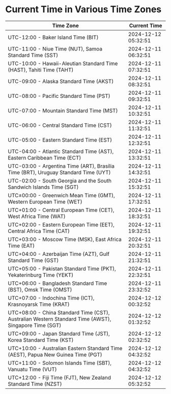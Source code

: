 # Current Time in Various Time Zones

| Time Zone | Current Time |
|-----------|--------------|
| UTC-12:00 - Baker Island Time (BIT) | 2024-12-12 05:32:51 |
| UTC-11:00 - Niue Time (NUT), Samoa Standard Time (SST) | 2024-12-11 06:32:51 |
| UTC-10:00 - Hawaii-Aleutian Standard Time (HAST), Tahiti Time (TAHT) | 2024-12-11 07:32:51 |
| UTC-09:00 - Alaska Standard Time (AKST) | 2024-12-11 08:32:51 |
| UTC-08:00 - Pacific Standard Time (PST) | 2024-12-11 09:32:51 |
| UTC-07:00 - Mountain Standard Time (MST) | 2024-12-11 10:32:51 |
| UTC-06:00 - Central Standard Time (CST) | 2024-12-11 11:32:51 |
| UTC-05:00 - Eastern Standard Time (EST) | 2024-12-11 12:32:51 |
| UTC-04:00 - Atlantic Standard Time (AST), Eastern Caribbean Time (ECT) | 2024-12-11 13:32:51 |
| UTC-03:00 - Argentina Time (ART), Brasília Time (BRT), Uruguay Standard Time (UYT) | 2024-12-11 14:32:51 |
| UTC-02:00 - South Georgia and the South Sandwich Islands Time (SGT) | 2024-12-11 15:32:51 |
| UTC±00:00 - Greenwich Mean Time (GMT), Western European Time (WET) | 2024-12-11 17:32:51 |
| UTC+01:00 - Central European Time (CET), West Africa Time (WAT) | 2024-12-11 18:32:51 |
| UTC+02:00 - Eastern European Time (EET), Central Africa Time (CAT) | 2024-12-11 19:32:51 |
| UTC+03:00 - Moscow Time (MSK), East Africa Time (EAT) | 2024-12-11 20:32:51 |
| UTC+04:00 - Azerbaijan Time (AZT), Gulf Standard Time (GST) | 2024-12-11 21:32:51 |
| UTC+05:00 - Pakistan Standard Time (PKT), Yekaterinburg Time (YEKT) | 2024-12-11 22:32:51 |
| UTC+06:00 - Bangladesh Standard Time (BST), Omsk Time (OMST) | 2024-12-11 23:32:52 |
| UTC+07:00 - Indochina Time (ICT), Krasnoyarsk Time (KRAT) | 2024-12-12 00:32:52 |
| UTC+08:00 - China Standard Time (CST), Australian Western Standard Time (AWST), Singapore Time (SGT) | 2024-12-12 01:32:52 |
| UTC+09:00 - Japan Standard Time (JST), Korea Standard Time (KST) | 2024-12-12 02:32:52 |
| UTC+10:00 - Australian Eastern Standard Time (AEST), Papua New Guinea Time (PGT) | 2024-12-12 04:32:52 |
| UTC+11:00 - Solomon Islands Time (SBT), Vanuatu Time (VUT) | 2024-12-12 04:32:52 |
| UTC+12:00 - Fiji Time (FJT), New Zealand Standard Time (NZST) | 2024-12-12 05:32:52 |
